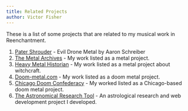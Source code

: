 ```yaml
---
title: Related Projects
author: Victor Fisher
---
```


These is a list of some projects that are related to my musical work in Reenchantment.

1.  [Pater Shrouder](https://patershrouder.bandcamp.com/) - Evil Drone Metal by Aaron Schreiber
2.  [The Metal Archives](https://www.metal-archives.com/bands/The_Reverend_of_Despair/) - My work listed as a metal project.
3.  [Heavy Metal Historian](https://web.archive.org/web/20190425105956/http://heavymetal666.com/2015/06/26/witches-and-metal/) - My work listed as a metal project about witchcraft.
4.  [Doom-metal.com](http://doom-metal.com/bands.php?band=1854) - My work listed as a doom metal project.
5.  [Chicago Doom Confederacy](http://www.chicagodoomconfederacy.com/band/the-reverend-of-despair/) - My worked listed as a Chicago-based doom metal project.
6.  [The Astronomical Research Tool](https://astronomical-research-tool.herokuapp.com/) - An astrological research and web development project I developed.